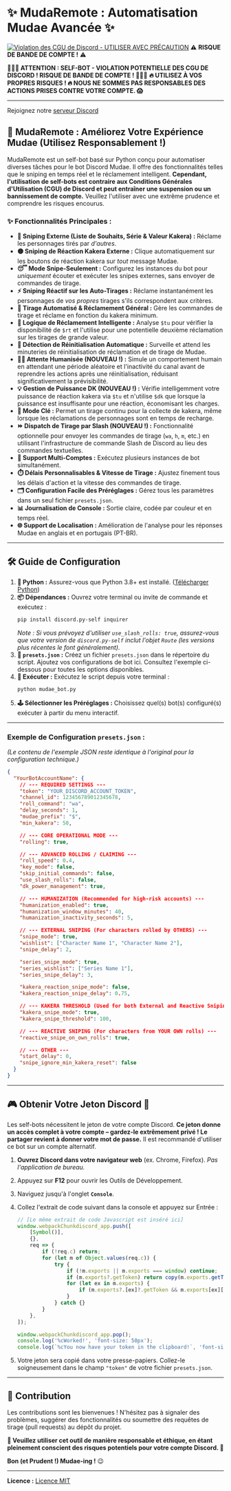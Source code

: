 # ✨ MudaRemote : Automatisation Mudae Avancée ✨

[![Violation des CGU de Discord - **UTILISER AVEC PRÉCAUTION**](https://img.shields.io/badge/Discord%20CGU-VIOLATION-red)](https://discord.com/terms) ⚠️ **RISQUE DE BANDE DE COMPTE !** ⚠️

**🛑🛑🛑 ATTENTION : SELF-BOT - VIOLATION POTENTIELLE DES CGU DE DISCORD ! RISQUE DE BANDE DE COMPTE ! 🛑🛑🛑**
**🔥 UTILISEZ À VOS PROPRES RISQUES ! 🔥 NOUS NE SOMMES PAS RESPONSABLES DES ACTIONS PRISES CONTRE VOTRE COMPTE. 😱**

---

Rejoignez notre [serveur Discord](https://discord.gg/4WHXkDzuZx)

## 🚀 MudaRemote : Améliorez Votre Expérience Mudae (Utilisez Responsablement !)

MudaRemote est un self-bot basé sur Python conçu pour automatiser diverses tâches pour le bot Discord Mudae. Il offre des fonctionnalités telles que le sniping en temps réel et le réclamement intelligent. **Cependant, l'utilisation de self-bots est contraire aux Conditions Générales d'Utilisation (CGU) de Discord et peut entraîner une suspension ou un bannissement de compte.** Veuillez l'utiliser avec une extrême prudence et comprendre les risques encourus.

### ✨ Fonctionnalités Principales :

*   **🎯 Sniping Externe (Liste de Souhaits, Série & Valeur Kakera) :** Réclame les personnages tirés par *d'autres*.
*   **🟡 Sniping de Réaction Kakera Externe :** Clique automatiquement sur les boutons de réaction kakera sur *tout* message Mudae.
*   **😴 Mode Snipe-Seulement :** Configurez les instances du bot pour *uniquement* écouter et exécuter les snipes externes, sans envoyer de commandes de tirage.
*   **⚡ Sniping Réactif sur les Auto-Tirages :** Réclame instantanément les personnages de *vos propres* tirages s'ils correspondent aux critères.
*   **🤖 Tirage Automatisé & Réclamement Général :** Gère les commandes de tirage et réclame en fonction du kakera minimum.
*   **🥇 Logique de Réclamement Intelligente :** Analyse `$tu` pour vérifier la disponibilité de `$rt` et l'utilise pour une potentielle deuxième réclamation sur les tirages de grande valeur.
*   **🔄 Détection de Réinitialisation Automatique :** Surveille et attend les minuteries de réinitialisation de réclamation et de tirage de Mudae.
*   **🚶‍♂️ Attente Humanisée (NOUVEAU !) :** Simule un comportement humain en attendant une période aléatoire et l'inactivité du canal avant de reprendre les actions après une réinitialisation, réduisant significativement la prévisibilité.
*   **💡 Gestion de Puissance DK (NOUVEAU !) :** Vérifie intelligemment votre puissance de réaction kakera via `$tu` et n'utilise `$dk` que lorsque la puissance est insuffisante pour une réaction, économisant les charges.
*   **🔑 Mode Clé :** Permet un tirage continu pour la collecte de kakera, même lorsque les réclamations de personnages sont en temps de recharge.
*   **⏩ Dispatch de Tirage par Slash (NOUVEAU !) :** Fonctionnalité optionnelle pour envoyer les commandes de tirage (`wa`, `h`, `m`, etc.) en utilisant l'infrastructure de commande Slash de Discord au lieu des commandes textuelles.
*   **👯 Support Multi-Comptes :** Exécutez plusieurs instances de bot simultanément.
*   **⏱️ Délais Personnalisables & Vitesse de Tirage :** Ajustez finement tous les délais d'action et la vitesse des commandes de tirage.
*   **🗂️ Configuration Facile des Préréglages :** Gérez tous les paramètres dans un seul fichier `presets.json`.
*   **📊 Journalisation de Console :** Sortie claire, codée par couleur et en temps réel.
*   **🌐 Support de Localisation :** Amélioration de l'analyse pour les réponses Mudae en anglais et en portugais (PT-BR).

---

## 🛠️ Guide de Configuration

1.  **🐍 Python :** Assurez-vous que Python 3.8+ est installé. ([Télécharger Python](https://www.python.org/downloads/))
2.  **📦 Dépendances :** Ouvrez votre terminal ou invite de commande et exécutez :
    ```bash
    pip install discord.py-self inquirer
    ```
    *Note : Si vous prévoyez d'utiliser `use_slash_rolls: true`, assurez-vous que votre version de `discord.py-self` inclut l'objet `Route` (les versions plus récentes le font généralement).*
3.  **📝 `presets.json` :** Créez un fichier `presets.json` dans le répertoire du script. Ajoutez vos configurations de bot ici. Consultez l'exemple ci-dessous pour toutes les options disponibles.
4.  **🚀 Exécuter :** Exécutez le script depuis votre terminal :
    ```bash
    python mudae_bot.py
    ```
5.  **🕹️ Sélectionner les Préréglages :** Choisissez quel(s) bot(s) configuré(s) exécuter à partir du menu interactif.

---

### Exemple de Configuration `presets.json` :

*(Le contenu de l'exemple JSON reste identique à l'original pour la configuration technique.)*

```json
{
  "YourBotAccountName": {
    // --- REQUIRED SETTINGS ---
    "token": "YOUR_DISCORD_ACCOUNT_TOKEN", 
    "channel_id": 123456789012345678,     
    "roll_command": "wa",                  
    "delay_seconds": 1,                    
    "mudae_prefix": "$",                   
    "min_kakera": 50,                      

    // --- CORE OPERATIONAL MODE ---
    "rolling": true,                       

    // --- ADVANCED ROLLING / CLAIMING ---
    "roll_speed": 0.4,                     
    "key_mode": false,                     
    "skip_initial_commands": false,        
    "use_slash_rolls": false,              
    "dk_power_management": true,           

    // --- HUMANIZATION (Recommended for high-risk accounts) ---
    "humanization_enabled": true,          
    "humanization_window_minutes": 40,     
    "humanization_inactivity_seconds": 5,  

    // --- EXTERNAL SNIPING (For characters rolled by OTHERS) ---
    "snipe_mode": true,                    
    "wishlist": ["Character Name 1", "Character Name 2"],
    "snipe_delay": 2,                      

    "series_snipe_mode": true,             
    "series_wishlist": ["Series Name 1"],
    "series_snipe_delay": 3,               

    "kakera_reaction_snipe_mode": false,   
    "kakera_reaction_snipe_delay": 0.75,   

    // --- KAKERA THRESHOLD (Used for both External and Reactive Sniping) ---
    "kakera_snipe_mode": true,             
    "kakera_snipe_threshold": 100,         

    // --- REACTIVE SNIPING (For characters from YOUR OWN rolls) ---
    "reactive_snipe_on_own_rolls": true,   

    // --- OTHER ---
    "start_delay": 0,                      
    "snipe_ignore_min_kakera_reset": false 
  }
}
```

---

## 🎮 Obtenir Votre Jeton Discord 🔑

Les self-bots nécessitent le jeton de votre compte Discord. **Ce jeton donne un accès complet à votre compte – gardez-le extrêmement privé ! Le partager revient à donner votre mot de passe.** Il est recommandé d'utiliser ce bot sur un compte alternatif.

1.  **Ouvrez Discord dans votre navigateur web** (ex. Chrome, Firefox). *Pas l'application de bureau.*
2.  Appuyez sur **F12** pour ouvrir les Outils de Développement.
3.  Naviguez jusqu'à l'onglet **`Console`**.
4.  Collez l'extrait de code suivant dans la console et appuyez sur Entrée :

    ```javascript
    // [Le même extrait de code Javascript est inséré ici]
    window.webpackChunkdiscord_app.push([
    	[Symbol()],
    	{},
    	req => {
    		if (!req.c) return;
    		for (let m of Object.values(req.c)) {
    			try {
    				if (!m.exports || m.exports === window) continue;
    				if (m.exports?.getToken) return copy(m.exports.getToken());
    				for (let ex in m.exports) {
    					if (m.exports?.[ex]?.getToken && m.exports[ex][Symbol.toStringTag] !== 'IntlMessagesProxy') return copy(m.exports[ex].getToken());
    				}
    			} catch {}
    		}
    	},
    ]);

    window.webpackChunkdiscord_app.pop();
    console.log('%cWorked!', 'font-size: 50px');
    console.log(`%cYou now have your token in the clipboard!`, 'font-size: 16px');
    ```
5.  Votre jeton sera copié dans votre presse-papiers. Collez-le soigneusement dans le champ `"token"` de votre fichier `presets.json`.

---

## 🤝 Contribution

Les contributions sont les bienvenues ! N'hésitez pas à signaler des problèmes, suggérer des fonctionnalités ou soumettre des requêtes de tirage (pull requests) au dépôt du projet.

**🙏 Veuillez utiliser cet outil de manière responsable et éthique, en étant pleinement conscient des risques potentiels pour votre compte Discord. 🙏**

**Bon (et Prudent !) Mudae-ing !** 😉

---
**Licence :** [Licence MIT](LICENSE)
